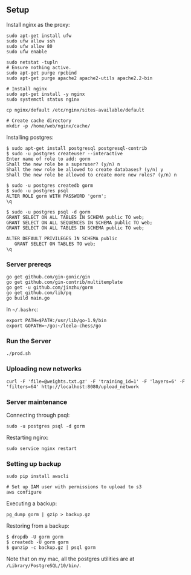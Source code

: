 ## Setup

Install nginx as the proxy:
```
sudo apt-get install ufw
sudo ufw allow ssh
sudo ufw allow 80
sudo ufw enable

sudo netstat -tupln
# Ensure nothing active.
sudo apt-get purge rpcbind
sudo apt-get purge apache2 apache2-utils apache2.2-bin

# Install nginx
sudo apt-get install -y nginx
sudo systemctl status nginx

cp nginx/default /etc/nginx/sites-available/default

# Create cache directory
mkdir -p /home/web/nginx/cache/
```

Installing postgres:
```
$ sudo apt-get install postgresql postgresql-contrib
$ sudo -u postgres createuser --interactive
Enter name of role to add: gorm
Shall the new role be a superuser? (y/n) n
Shall the new role be allowed to create databases? (y/n) y
Shall the new role be allowed to create more new roles? (y/n) n

$ sudo -u postgres createdb gorm
$ sudo -u postgres psql
ALTER ROLE gorm WITH PASSWORD 'gorm';
\q

$ sudo -u postgres psql -d gorm
GRANT SELECT ON ALL TABLES IN SCHEMA public TO web;
GRANT SELECT ON ALL SEQUENCES IN SCHEMA public TO web;
GRANT SELECT ON ALL TABLES IN SCHEMA public TO web;

ALTER DEFAULT PRIVILEGES IN SCHEMA public
   GRANT SELECT ON TABLES TO web;
\q
```

### Server prereqs

```
go get github.com/gin-gonic/gin
go get github.com/gin-contrib/multitemplate
go get -u github.com/jinzhu/gorm
go get github.com/lib/pq
go build main.go
```

In `~/.bashrc`:
```
export PATH=$PATH:/usr/lib/go-1.9/bin
export GOPATH=~/go:~/leela-chess/go
```

### Run the Server

```
./prod.sh
```

### Uploading new networks

```
curl -F 'file=@weights.txt.gz' -F 'training_id=1' -F 'layers=6' -F 'filters=64' http://localhost:8080/upload_network
```

### Server maintenance

Connecting through psql:
```
sudo -u postgres psql -d gorm
```

Restarting nginx:
```
sudo service nginx restart
```

### Setting up backup

```
sudo pip install awscli

# Set up IAM user with permissions to upload to s3
aws configure
```

Executing a backup:
```
pg_dump gorm | gzip > backup.gz
```

Restoring from a backup:
```
$ dropdb -U gorm gorm
$ createdb -U gorm gorm
$ gunzip -c backup.gz | psql gorm
```

Note that on my mac, all the postgres utilities are at `/Library/PostgreSQL/10/bin/`.
